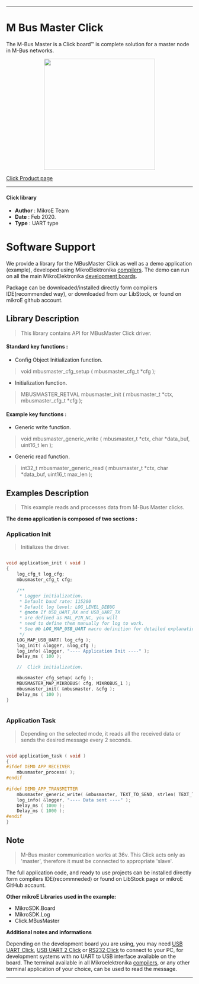 
---
# M Bus Master Click

The M-Bus Master is a Click board™ is complete solution for a master node in M-Bus networks.

<p align="center">
  <img src="https://download.mikroe.com/images/click_for_ide/mbusmaster_click.png" height=300px>
</p>

[Click Product page](https://www.mikroe.com/m-bus-master-click)

---


#### Click library 

- **Author**        : MikroE Team
- **Date**          : Feb 2020.
- **Type**          : UART type


# Software Support

We provide a library for the MBusMaster Click 
as well as a demo application (example), developed using MikroElektronika 
[compilers](https://shop.mikroe.com/compilers). 
The demo can run on all the main MikroElektronika [development boards](https://shop.mikroe.com/development-boards).

Package can be downloaded/installed directly form compilers IDE(recommended way), or downloaded from our LibStock, or found on mikroE github account. 

## Library Description

> This library contains API for MBusMaster Click driver.

#### Standard key functions :

- Config Object Initialization function.
> void mbusmaster_cfg_setup ( mbusmaster_cfg_t *cfg ); 
 
- Initialization function.
> MBUSMASTER_RETVAL mbusmaster_init ( mbusmaster_t *ctx, mbusmaster_cfg_t *cfg );

#### Example key functions :

- Generic write function.
> void mbusmaster_generic_write ( mbusmaster_t *ctx, char *data_buf, uint16_t len );

- Generic read function.
> int32_t mbusmaster_generic_read ( mbusmaster_t *ctx, char *data_buf, uint16_t max_len );

## Examples Description

> This example reads and processes data from M-Bus Master clicks.

**The demo application is composed of two sections :**

### Application Init 

> Initializes the driver.

```c

void application_init ( void )
{
    log_cfg_t log_cfg;
    mbusmaster_cfg_t cfg;

    /** 
     * Logger initialization.
     * Default baud rate: 115200
     * Default log level: LOG_LEVEL_DEBUG
     * @note If USB_UART_RX and USB_UART_TX 
     * are defined as HAL_PIN_NC, you will 
     * need to define them manually for log to work. 
     * See @b LOG_MAP_USB_UART macro definition for detailed explanation.
     */
    LOG_MAP_USB_UART( log_cfg );
    log_init( &logger, &log_cfg );
    log_info( &logger, "---- Application Init ----" );
    Delay_ms ( 100 );

    //  Click initialization.

    mbusmaster_cfg_setup( &cfg );
    MBUSMASTER_MAP_MIKROBUS( cfg, MIKROBUS_1 );
    mbusmaster_init( &mbusmaster, &cfg );
    Delay_ms ( 100 );
}
  
```

### Application Task

> Depending on the selected mode, it reads all the received data or sends the desired message every 2 seconds.

```c

void application_task ( void )
{
#ifdef DEMO_APP_RECEIVER
    mbusmaster_process( );
#endif    
    
#ifdef DEMO_APP_TRANSMITTER
    mbusmaster_generic_write( &mbusmaster, TEXT_TO_SEND, strlen( TEXT_TO_SEND ) );
    log_info( &logger, "---- Data sent ----" );
    Delay_ms ( 1000 );
    Delay_ms ( 1000 );
#endif  
}  

```

## Note

> M-Bus master communication works at 36v.
> This Click acts only as 'master', therefore it must be connected to appropriate 'slave'.

The full application code, and ready to use projects can be  installed directly form compilers IDE(recommneded) or found on LibStock page or mikroE GitHub accaunt.

**Other mikroE Libraries used in the example:** 

- MikroSDK.Board
- MikroSDK.Log
- Click.MBusMaster

**Additional notes and informations**

Depending on the development board you are using, you may need 
[USB UART Click](https://shop.mikroe.com/usb-uart-click), 
[USB UART 2 Click](https://shop.mikroe.com/usb-uart-2-click) or 
[RS232 Click](https://shop.mikroe.com/rs232-click) to connect to your PC, for 
development systems with no UART to USB interface available on the board. The 
terminal available in all Mikroelektronika 
[compilers](https://shop.mikroe.com/compilers), or any other terminal application 
of your choice, can be used to read the message.



---
